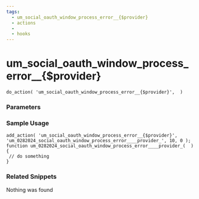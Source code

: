 ```yaml
---
tags: 
  - um_social_oauth_window_process_error__{$provider}
  - actions
  - 
  - hooks
---
```

# um\_social\_oauth\_window\_process\_error\_\_{$provider}

``` php:no-line-numbers
do_action( 'um_social_oauth_window_process_error__{$provider}',  )
```
<div class='hook-sep'></div>

### Parameters

<div class='hook-sep'></div>



### Sample Usage

``` php:no-line-numbers
add_action( 'um_social_oauth_window_process_error__{$provider}', 'um_0282024_social_oauth_window_process_error____provider_', 10, 0 );
function um_0282024_social_oauth_window_process_error____provider_(  ){
 // do something
}
```
<div class='hook-sep'></div>



### Related Snippets

Nothing was found

